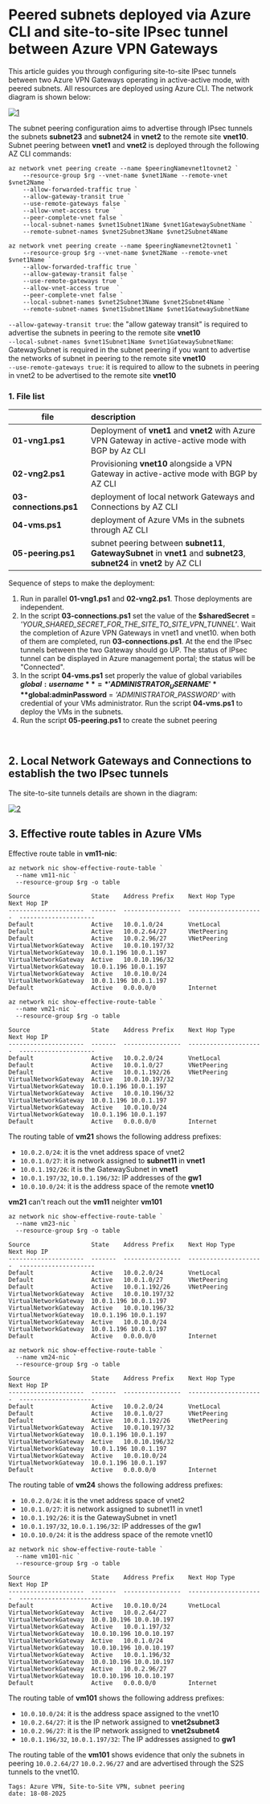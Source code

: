 <properties
pageTitle= 'Peered subnets deployed via Azure CLI and site-to-site IPsec tunnel between Azure VPN Gateways'
description= "Peered subnets deployed via Azure CLI and site-to-site IPsec tunnel between Azure VPN Gateways"
services="Azure VPN Gateway, subnet peering"
documentationCenter="https://github.com/fabferri"
authors="fabferri"
editor="fabferri"/>

<tags
   ms.service="howto-Azure-examples"
   ms.devlang="na"
   ms.topic="article"
   ms.tgt_pltfrm="Azure"
   ms.workload="Azure VPN Gateway, vnet peering"
   ms.date="28/11/2024"
   ms.review=""
   ms.author="fabferri" />

# Peered subnets deployed via Azure CLI and site-to-site IPsec tunnel between Azure VPN Gateways
This article guides you through configuring site-to-site IPsec tunnels between two Azure VPN Gateways operating in active-active mode, with peered subnets. All resources are deployed using Azure CLI.
The network diagram is shown below:

[![1]][1]

The subnet peering configuration aims to advertise through IPsec tunnels the subnets **subnet23** and **subnet24** in **vnet2** to the remote site **vnet10**. <br>
Subnet peering between **vnet1** and **vnet2** is deployed through the following AZ CLI commands:

```console
az network vnet peering create --name $peeringNamevnet1tovnet2 `
    --resource-group $rg --vnet-name $vnet1Name --remote-vnet $vnet2Name `
    --allow-forwarded-traffic true `
    --allow-gateway-transit true `
    --use-remote-gateways false `
    --allow-vnet-access true `
    --peer-complete-vnet false `
    --local-subnet-names $vnet1Subnet1Name $vnet1GatewaySubnetName `
    --remote-subnet-names $vnet2Subnet3Name $vnet2Subnet4Name

az network vnet peering create --name $peeringNamevnet2tovnet1 `
    --resource-group $rg --vnet-name $vnet2Name --remote-vnet $vnet1Name `
    --allow-forwarded-traffic true `
    --allow-gateway-transit false `
    --use-remote-gateways true `
    --allow-vnet-access true  `
    --peer-complete-vnet false `
    --local-subnet-names $vnet2Subnet3Name $vnet2Subnet4Name `
    --remote-subnet-names $vnet1Subnet1Name $vnet1GatewaySubnetName
```

`--allow-gateway-transit true`: the "allow gateway transit" is required to advertise the subnets in peering to the remote site **vnet10** <br>
`--local-subnet-names $vnet1Subnet1Name $vnet1GatewaySubnetName`: GatewaySubnet is required in the subnet peering if you want to advertise the networks of subnet in peering to the remote site **vnet10** <br>
`--use-remote-gateways true`: it is required to allow to the subnets in peering in vnet2 to be advertised to the remote site **vnet10** <br>



### <a name="file list"></a>1. File list

| file                    | description                                                                                |
| ----------------------- |:------------------------------------------------------------------------------------------ |
| **01-vng1.ps1**         | Deployment of **vnet1** and **vnet2** with Azure VPN Gateway in active-active mode with BGP by Az CLI|
| **02-vng2.ps1**         | Provisioning **vnet10** alongside a VPN Gateway in active-active mode with BGP by AZ CLI   |
| **03-connections.ps1**  | deployment of local network Gateways and Connections by AZ CLI                             |
| **04-vms.ps1**          | deployment of Azure VMs in the subnets through AZ CLI                                      |
| **05-peering.ps1**      | subnet peering between **subnet11**, **GatewaySubnet** in **vnet1** and **subnet23**, **subnet24** in **vnet2**  by AZ CLI |

Sequence of steps to make the deployment:

1. Run in parallel **01-vng1.ps1** and **02-vng2.ps1**. Those deployments are independent.
1. In the script **03-connections.ps1** set the value of the **$sharedSecret** = *'YOUR_SHARED_SECRET_FOR_THE_SITE_TO_SITE_VPN_TUNNEL'*. Wait the completion of Azure VPN Gateways in vnet1 and vnet10. when both of them are completed, run **03-connections.ps1**. At the end the IPsec tunnels between the two Gateway should go UP. The status of IPsec tunnel can be displayed in Azure management portal; the status will be "Connected".
1. In the script **04-vms.ps1** set properly the value of global variabiles **$global:username** = *'ADMINISTRATOR_USERNAME'* **$global:adminPassword** = *'ADMINISTRATOR_PASSWORD'* with credential of your VMs administrator. Run the script **04-vms.ps1** to deploy the VMs in the subnets.
1. Run the script **05-peering.ps1** to create the subnet peering

<br>

## <a name="effective route tables"></a>2. Local Network Gateways and Connections to establish the two IPsec tunnels

The site-to-site tunnels details are shown in the diagram:

[![2]][2]


## <a name="effective route tables"></a>3. Effective route tables in Azure VMs

Effective route table in **vm11-nic**:

```console
az network nic show-effective-route-table `
  --name vm11-nic `
  --resource-group $rg -o table

Source                 State    Address Prefix    Next Hop Type          Next Hop IP
---------------------  -------  ----------------  ---------------------  ---------------------
Default                Active   10.0.1.0/24       VnetLocal
Default                Active   10.0.2.64/27      VNetPeering
Default                Active   10.0.2.96/27      VNetPeering
VirtualNetworkGateway  Active   10.0.10.197/32    VirtualNetworkGateway  10.0.1.196 10.0.1.197
VirtualNetworkGateway  Active   10.0.10.196/32    VirtualNetworkGateway  10.0.1.196 10.0.1.197
VirtualNetworkGateway  Active   10.0.10.0/24      VirtualNetworkGateway  10.0.1.196 10.0.1.197
Default                Active   0.0.0.0/0         Internet
```


```console
az network nic show-effective-route-table `
  --name vm21-nic `
  --resource-group $rg -o table

Source                 State    Address Prefix    Next Hop Type          Next Hop IP
---------------------  -------  ----------------  ---------------------  ---------------------
Default                Active   10.0.2.0/24       VnetLocal
Default                Active   10.0.1.0/27       VNetPeering
Default                Active   10.0.1.192/26     VNetPeering
VirtualNetworkGateway  Active   10.0.10.197/32    VirtualNetworkGateway  10.0.1.196 10.0.1.197
VirtualNetworkGateway  Active   10.0.10.196/32    VirtualNetworkGateway  10.0.1.196 10.0.1.197
VirtualNetworkGateway  Active   10.0.10.0/24      VirtualNetworkGateway  10.0.1.196 10.0.1.197
Default                Active   0.0.0.0/0         Internet
```

The routing table of **vm21** shows the following address prefixes:

- `10.0.2.0/24`: it is the vnet address space of vnet2
- `10.0.1.0/27`: it is network assigned to **subnet11** in **vnet1**
- `10.0.1.192/26`: it is the GatewaySubnet in **vnet1**
- `10.0.1.197/32`, `10.0.1.196/32`: IP addresses of the **gw1**
- `10.0.10.0/24`: it is the address space of the remote **vnet10**

**vm21** can't reach out the **vm11** neighter **vm101**

```console
az network nic show-effective-route-table `
  --name vm23-nic `
  --resource-group $rg -o table

Source                 State    Address Prefix    Next Hop Type          Next Hop IP
---------------------  -------  ----------------  ---------------------  ---------------------
Default                Active   10.0.2.0/24       VnetLocal
Default                Active   10.0.1.0/27       VNetPeering
Default                Active   10.0.1.192/26     VNetPeering
VirtualNetworkGateway  Active   10.0.10.197/32    VirtualNetworkGateway  10.0.1.196 10.0.1.197
VirtualNetworkGateway  Active   10.0.10.196/32    VirtualNetworkGateway  10.0.1.196 10.0.1.197
VirtualNetworkGateway  Active   10.0.10.0/24      VirtualNetworkGateway  10.0.1.196 10.0.1.197
Default                Active   0.0.0.0/0         Internet
```

```console
az network nic show-effective-route-table `
  --name vm24-nic `
  --resource-group $rg -o table

Source                 State    Address Prefix    Next Hop Type          Next Hop IP
---------------------  -------  ----------------  ---------------------  ---------------------
Default                Active   10.0.2.0/24       VnetLocal
Default                Active   10.0.1.0/27       VNetPeering
Default                Active   10.0.1.192/26     VNetPeering
VirtualNetworkGateway  Active   10.0.10.197/32    VirtualNetworkGateway  10.0.1.196 10.0.1.197
VirtualNetworkGateway  Active   10.0.10.196/32    VirtualNetworkGateway  10.0.1.196 10.0.1.197
VirtualNetworkGateway  Active   10.0.10.0/24      VirtualNetworkGateway  10.0.1.196 10.0.1.197
Default                Active   0.0.0.0/0         Internet
```

The routing table of **vm24** shows the following address prefixes:

- `10.0.2.0/24`: it is the vnet address space of vnet2
- `10.0.1.0/27`: it is network assigned to subnet11 in vnet1
- `10.0.1.192/26`: it is the GatewaySubnet in vnet1
- `10.0.1.197/32`, `10.0.1.196/32`: IP addresses of the gw1
- `10.0.10.0/24`: it is the address space of the remote vnet10


```console
az network nic show-effective-route-table `
  --name vm101-nic `
  --resource-group $rg -o table

Source                 State    Address Prefix    Next Hop Type          Next Hop IP
---------------------  -------  ----------------  ---------------------  -----------------------
Default                Active   10.0.10.0/24      VnetLocal
VirtualNetworkGateway  Active   10.0.2.64/27      VirtualNetworkGateway  10.0.10.196 10.0.10.197
VirtualNetworkGateway  Active   10.0.1.197/32     VirtualNetworkGateway  10.0.10.196 10.0.10.197
VirtualNetworkGateway  Active   10.0.1.0/24       VirtualNetworkGateway  10.0.10.196 10.0.10.197
VirtualNetworkGateway  Active   10.0.1.196/32     VirtualNetworkGateway  10.0.10.196 10.0.10.197
VirtualNetworkGateway  Active   10.0.2.96/27      VirtualNetworkGateway  10.0.10.196 10.0.10.197
Default                Active   0.0.0.0/0         Internet
```

The routing table of **vm101** shows the following address prefixes:
- `10.0.10.0/24`: it is the address space assigned to the vnet10
- `10.0.2.64/27`: it is the IP network assigned to **vnet2subnet3**
- `10.0.2.96/27`: it is the IP network assigned to **vnet2subnet4**
- `10.0.1.196/32`, `10.0.1.197/32`: The IP addresses assigned to **gw1**

The routing table of the **vm101** shows evidence that only the subnets in peering `10.0.2.64/27` `10.0.2.96/27` and are advertised through the S2S tunnels to the vnet10.
 
`Tags: Azure VPN, Site-to-Site VPN, subnet peering` <br>
`date: 18-08-2025` <br>

<!--Image References-->

[1]: ./media/network-diagram.png "network diagram"
[2]: ./media/s2s-tunnels.png "Site-to-Site IPsec tunnels"

<!--Link References-->
